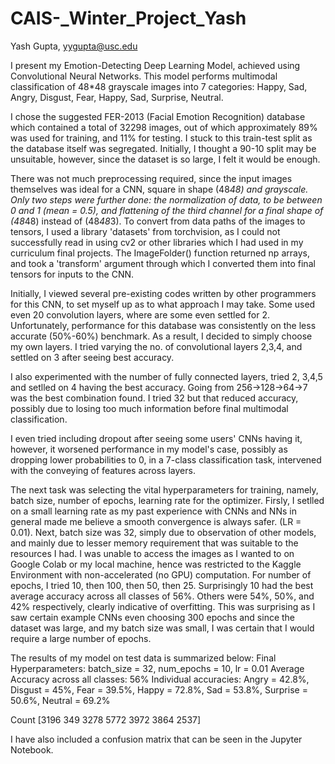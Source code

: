 # CAIS-_Winter_Project_Yash

Yash Gupta, yygupta@usc.edu

I present my Emotion-Detecting Deep Learning Model, achieved using Convolutional Neural Networks.
This model performs multimodal classification of 48*48 grayscale images into 7 categories:
Happy, Sad, Angry, Disgust, Fear, Happy, Sad, Surprise, Neutral. 

I chose the suggested FER-2013 (Facial Emotion Recognition) database which contained a total of 32298 images, out of which 
approximately 89% was used for training, and 11% for testing. I stuck to this train-test split
as the database itself was segregated. Initially, I thought a 90-10 split may be unsuitable, 
however, since the dataset is so large, I felt it would be enough. 

There was not much preprocessing required, since the input images themselves was ideal for 
a CNN, square in shape (48*48) and grayscale. Only two steps were further done: the normalization 
of data, to be between 0 and 1 (mean = 0.5), and flattening of the third channel for a 
final shape of (48*48) instead of (48*48*3). To convert from data paths of
the images to tensors, I used a library 'datasets' from torchvision, as I 
could not successfully read in using cv2 or other libraries which I had used
in my curriculum final projects. The ImageFolder() function returned np arrays, 
and took a 'transform' argument through which I converted them into final 
tensors for inputs to the CNN. 

Initially, I viewed several pre-existing codes written by other programmers
for this CNN, to set myself up as to what approach I may take. Some used even 
20 convolution layers, where are some even settled for 2. Unfortunately, performance
for this database was consistently on the less accurate (50%-60%) benchmark. 
As a result, I decided to simply choose my own layers. I tried varying the no. of 
convolutional layers 2,3,4, and settled on 3 after seeing best accuracy. 

I also experimented with the number of fully connected layers, tried 2, 3,4,5 and
setlled on 4 having the best accuracy. Going from 256->128->64->7 was the best
combination found. I tried 32 but that reduced accuracy, possibly due to 
losing too much information before final multimodal classification. 

I even tried including dropout after seeing some users' CNNs having it, 
however, it worsened performance in my model's case, possibly as dropping
lower probabilities to 0, in a 7-class classification task, intervened with
the conveying of features across layers. 

The next task was selecting the vital hyperparameters for training, namely,
batch size, number of epochs, learning rate for the optimizer. Firsly, I setlled
on a small learning rate as my past experience with CNNs and NNs in general made
me believe a smooth convergence is always safer. (LR = 0.01). Next, batch size 
was 32, simply due to observation of other models, and mainly due to lesser
memory requirement that was suitable to the resources I had. I was unable to access
the images as I wanted to on Google Colab or my local machine, hence was restricted
to the Kaggle Environment with non-accelerated (no GPU) computation. For number of epochs, 
I tried 10, then 100, then 50, then 25. Surprisingly 10 had the best average 
accuracy across all classes of 56%. Others were 54%, 50%, and 42% respectively, clearly 
indicative of overfitting. This was surprising as I saw certain example CNNs even choosing
300 epochs and since the dataset was large, and my batch size was small, I was certain that I
would require a large number of epochs. 

The results of my model on test data is summarized below:
Final Hyperparameters: batch_size = 32, num_epochs = 10, lr = 0.01
Average Accuracy across all classes: 56%
Individual accuracies:
Angry = 42.8%, Disgust = 45%, Fear = 39.5%, Happy = 72.8%, Sad = 53.8%, Surprise = 50.6%, Neutral = 69.2%

Count [3196  349 3278 5772 3972 3864 2537]

I have also included a confusion matrix that can be seen in the Jupyter Notebook. 
